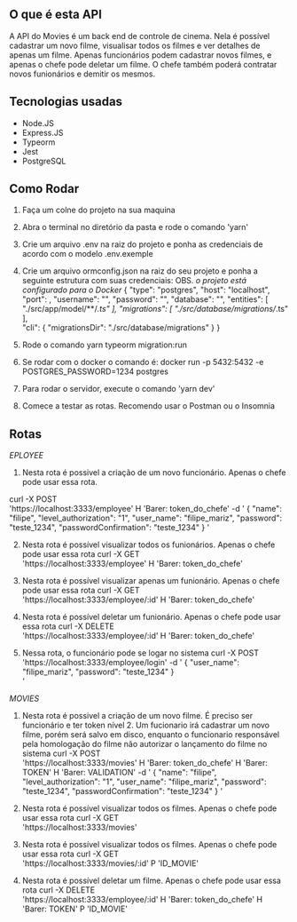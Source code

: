## O que é esta API 
A API do Movies é um back end de controle de cinema. Nela é possível cadastrar um novo filme, visualisar todos os filmes e ver detalhes de apenas um filme. Apenas funcionários podem cadastrar novos filmes, e apenas o chefe pode deletar um filme. O chefe também poderá contratar novos funionários e demitir os mesmos. 

## Tecnologias usadas
- Node.JS
- Express.JS
- Typeorm
- Jest 
- PostgreSQL


## Como Rodar
1. Faça um colne do projeto na sua maquina
2. Abra o terminal no diretório da pasta e rode o comando 'yarn'
3. Crie um arquivo .env na raiz do projeto e ponha as credenciais de acordo com o modelo .env.exemple
4. Crie um arquivo ormconfig.json na raiz do seu projeto e ponha a seguinte estrutura com suas credenciais: OBS. _o projeto está configurado para o Docker_
{
    "type": "postgres",
    "host": "localhost",
    "port": ,
    "username": "",
    "password": "",
    "database": "",
    "entities": [
       "./src/app/model/**/*.ts"
    ],
    "migrations": [
       "./src/database/migrations/*.ts"
    ],    
    "cli": {
        "migrationsDir": "./src/database/migrations"
    }
}

5. Rode o comando yarn typeorm migration:run
6. Se rodar com o docker o comando é: docker run -p 5432:5432 -e POSTGRES_PASSWORD=1234 postgres
7. Para rodar o servidor, execute o comando 'yarn dev'
8. Comece a testar as rotas. Recomendo usar o Postman ou o Insomnia 
## Rotas

*EPLOYEE*
1. Nesta rota é possivel a criação de um novo funcionário. Apenas o chefe pode usar essa rota. 

curl -X POST \
'https://localhost:3333/employee'
H 'Barer: token_do_chefe'
-d '
    {
        "name": "filipe",
        "level_authorization": "1",
        "user_name": "filipe_mariz",
        "password": "teste_1234",
        "passwordConfirmation": "teste_1234"
    }
'

2. Nesta rota é possível visualizar todos os funionários. Apenas o chefe pode usar essa rota
curl -X GET \
'https://localhost:3333/employee'
H 'Barer: token_do_chefe'

3. Nesta rota é possível visualizar apenas um funionário. Apenas o chefe pode usar essa rota
curl -X GET \
'https://localhost:3333/employee/:id'
H 'Barer: token_do_chefe'

4. Nesta rota é possível deletar um funionário. Apenas o chefe pode usar essa rota
curl -X DELETE \
'https://localhost:3333/employee/:id'
H 'Barer: token_do_chefe'

5. Nessa rota, o funcionário pode se logar no sistema
curl -X POST \
'https://localhost:3333/employee/login'
-d '
    {
        "user_name": "filipe_mariz",
        "password": "teste_1234"
    }   
'

*MOVIES*
1. Nesta rota é possivel a criação de um novo filme. É preciso ser funcionário e ter token nível 2. Um fucionario irá cadastrar um novo filme, porém será salvo em disco, enquanto o funcionario responsável pela homologação do filme não autorizar o lançamento do filme no sistema
curl -X POST \
'https://localhost:3333/movies'
H 'Barer: token_do_chefe'
H 'Barer: TOKEN'
H 'Barer: VALIDATION'
-d '
    {
        "name": "filipe",
        "level_authorization": "1",
        "user_name": "filipe_mariz",
        "password": "teste_1234",
        "passwordConfirmation": "teste_1234"
    }
'
2. Nesta rota é possível visualizar todos os filmes. Apenas o chefe pode usar essa rota
curl -X GET \
'https://localhost:3333/movies'


3. Nesta rota é possível visualizar todos os filmes. Apenas o chefe pode usar essa rota
curl -X GET \
'https://localhost:3333/movies/:id'
P 'ID_MOVIE'

4. Nesta rota é possível deletar um filme. Apenas o chefe pode usar essa rota
curl -X DELETE \
'https://localhost:3333/employee/:id'
H 'Barer: token_do_chefe'
H 'Barer: TOKEN'
P 'ID_MOVIE'